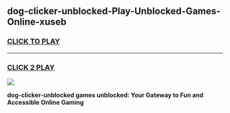 
## dog-clicker-unblocked-Play-Unblocked-Games-Online-xuseb
<h3>
<a href="https://premium76.site?title=dog-clicker-unblocked&ref=25A">CLICK TO PLAY</a></h3>
<hr>

<h3>
<a href="https://premium76.site?title=dog-clicker-unblocked&ref=25A">CLICK 2 PLAY</a>
  
</h3>

<a href="https://premium76.site?title=dog-clicker-unblocked&ref=25A"><img src="https://clearcache.store/games.png"></a>


**dog-clicker-unblocked games unblocked: Your Gateway to Fun and Accessible Online Gaming**
